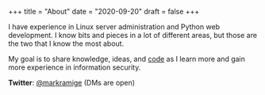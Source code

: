 +++
title = "About"
date = "2020-09-20"
draft = false
+++

I have experience in Linux server administration and Python web development. I know bits and pieces in a lot of different areas, but those are the two that I know the most about.

My goal is to share knowledge, ideas, and [code](https://github.com/markramige) as I learn more and gain more experience in information security.

**Twitter**: [@markramige](https://twitter.com/markramige) (DMs are open)
